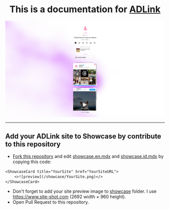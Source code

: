 <center><h1> This is a documentation for <a href="https://github.com/agcrisbp/ADLink">ADLink</a></h1></center>

![](/public/preview.png)

---

## Add your ADLink site to Showcase by contribute to this repository
- [Fork this repository](https://github.com/agcrisbp/ADLink-Docs/fork) and edit [showcase.en.mdx](/pages/showcase.en.mdx) and [showcase.id.mdx](/pages/showcase.id.mdx) by copying this code:
```mdx
<ShowcaseCard title="YourSite" href="YourSiteURL">
    <>![preview](/showcase/YourSite.png)</>
</ShowcaseCard>
```
- Don't forget to add your site preview image to [showcase](/public/showcase) folder. I use https://www.site-shot.com (2692 width × 960 height).
- Open Pull Request to this repository.